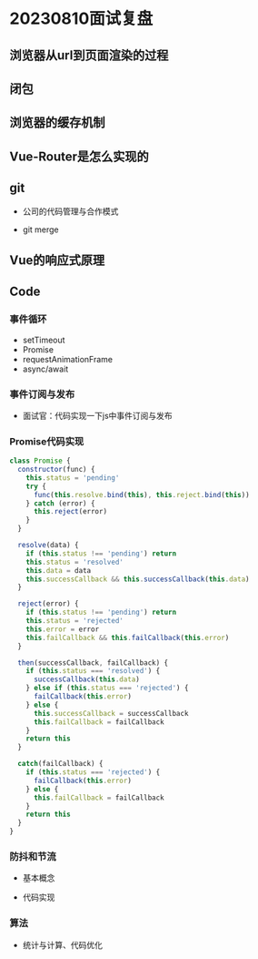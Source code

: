 # 20230810面试复盘

## 浏览器从url到页面渲染的过程

## 闭包

## 浏览器的缓存机制

## Vue-Router是怎么实现的

## git

- 公司的代码管理与合作模式

- git merge

## Vue的响应式原理

## Code

### 事件循环 

- setTimeout
- Promise
- requestAnimationFrame
- async/await

### 事件订阅与发布

- 面试官：代码实现一下js中事件订阅与发布

### Promise代码实现

```javascript
class Promise {
  constructor(func) {
    this.status = 'pending'
    try {
      func(this.resolve.bind(this), this.reject.bind(this))
    } catch (error) {
      this.reject(error)
    }
  }

  resolve(data) {
    if (this.status !== 'pending') return
    this.status = 'resolved'
    this.data = data
    this.successCallback && this.successCallback(this.data)
  }

  reject(error) {
    if (this.status !== 'pending') return
    this.status = 'rejected'
    this.error = error
    this.failCallback && this.failCallback(this.error)
  }

  then(successCallback, failCallback) {
    if (this.status === 'resolved') {
      successCallback(this.data)
    } else if (this.status === 'rejected') {
      failCallback(this.error)
    } else {
      this.successCallback = successCallback
      this.failCallback = failCallback
    }
    return this
  }

  catch(failCallback) {
    if (this.status === 'rejected') {
      failCallback(this.error)
    } else {
      this.failCallback = failCallback
    }
    return this
  }
}
```

### 防抖和节流

- 基本概念

- 代码实现

### 算法

- 统计与计算、代码优化
